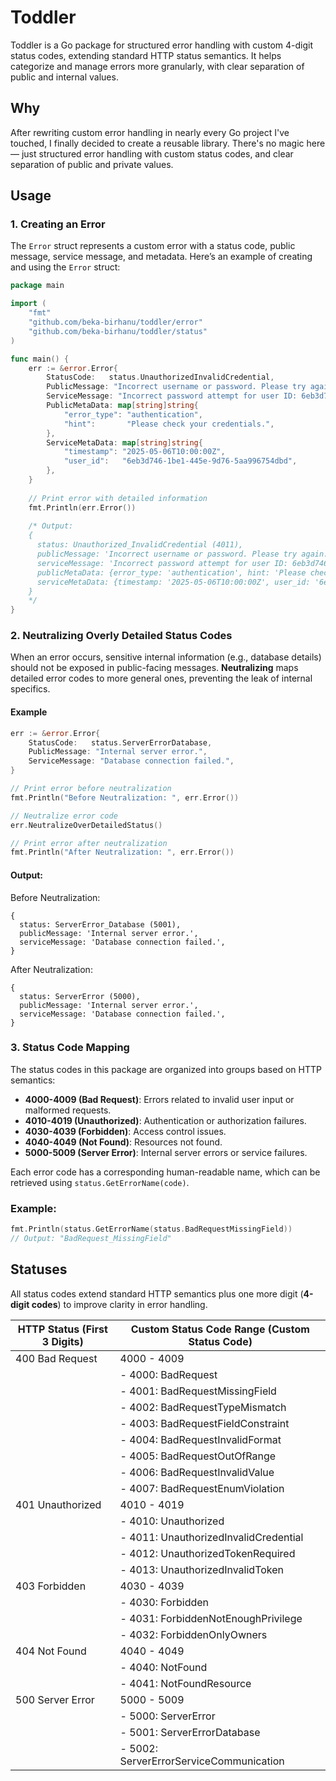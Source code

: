 # Toddler
Toddler is a Go package for structured error handling with custom 4-digit status codes, extending standard HTTP status semantics. It helps categorize and manage errors more granularly, with clear separation of public and internal values.

## Why

After rewriting custom error handling in nearly every Go project I've touched, I finally decided to create a reusable library. There's no magic here — just structured error handling with custom status codes, and clear separation of public and private values.

## Usage

### 1. Creating an Error

The `Error` struct represents a custom error with a status code, public message, service message, and metadata. Here’s an example of creating and using the `Error` struct:

```go
package main

import (
	"fmt"
	"github.com/beka-birhanu/toddler/error"
	"github.com/beka-birhanu/toddler/status"
)

func main() {
	err := &error.Error{
		StatusCode:   status.UnauthorizedInvalidCredential,
		PublicMessage: "Incorrect username or password. Please try again.",
		ServiceMessage: "Incorrect password attempt for user ID: 6eb3d746-1be1-445e-9d76-5aa996754dbd",
		PublicMetaData: map[string]string{
			"error_type": "authentication", 
			"hint":       "Please check your credentials.",
		},
		ServiceMetaData: map[string]string{
			"timestamp": "2025-05-06T10:00:00Z",
			"user_id":   "6eb3d746-1be1-445e-9d76-5aa996754dbd",
		},
	}
    
	// Print error with detailed information
	fmt.Println(err.Error())
    
    /* Output:
    {
      status: Unauthorized_InvalidCredential (4011),
      publicMessage: 'Incorrect username or password. Please try again.',
      serviceMessage: 'Incorrect password attempt for user ID: 6eb3d746-1be1-445e-9d76-5aa996754dbd',
      publicMetaData: {error_type: 'authentication', hint: 'Please check your credentials.'}, 
      serviceMetaData: {timestamp: '2025-05-06T10:00:00Z', user_id: '6eb3d746-1be1-445e-9d76-5aa996754dbd'}
    }
    */
}

```

### 2. Neutralizing Overly Detailed Status Codes

When an error occurs, sensitive internal information (e.g., database details) should not be exposed in public-facing messages. **Neutralizing** maps detailed error codes to more general ones, preventing the leak of internal specifics.

#### Example

```go
err := &error.Error{
	StatusCode:   status.ServerErrorDatabase,
	PublicMessage: "Internal server error.",
	ServiceMessage: "Database connection failed.",
}

// Print error before neutralization
fmt.Println("Before Neutralization: ", err.Error())

// Neutralize error code
err.NeutralizeOverDetailedStatus()

// Print error after neutralization
fmt.Println("After Neutralization: ", err.Error())
```

#### Output:

Before Neutralization:

```
{
  status: ServerError_Database (5001),
  publicMessage: 'Internal server error.',
  serviceMessage: 'Database connection failed.',
}
```

After Neutralization:

```
{
  status: ServerError (5000),
  publicMessage: 'Internal server error.',
  serviceMessage: 'Database connection failed.',
}
```

### 3. Status Code Mapping

The status codes in this package are organized into groups based on HTTP semantics:

* **4000-4009 (Bad Request)**: Errors related to invalid user input or malformed requests.
* **4010-4019 (Unauthorized)**: Authentication or authorization failures.
* **4030-4039 (Forbidden)**: Access control issues.
* **4040-4049 (Not Found)**: Resources not found.
* **5000-5009 (Server Error)**: Internal server errors or service failures.

Each error code has a corresponding human-readable name, which can be retrieved using `status.GetErrorName(code)`.

### Example:

```go
fmt.Println(status.GetErrorName(status.BadRequestMissingField))
// Output: "BadRequest_MissingField"
```

## Statuses

All status codes extend standard HTTP semantics plus one more digit (**4-digit codes**) to improve clarity in error handling. 

| HTTP Status (First 3 Digits)   | Custom Status Code Range  (Custom Status Code)|
|----------------|------------------------------------------------|
| 400 Bad Request| 4000 - 4009                                     |
|                | - 4000: BadRequest                              |
|                | - 4001: BadRequestMissingField                 |
|                | - 4002: BadRequestTypeMismatch                 |
|                | - 4003: BadRequestFieldConstraint              |
|                | - 4004: BadRequestInvalidFormat                |
|                | - 4005: BadRequestOutOfRange                   |
|                | - 4006: BadRequestInvalidValue                 |
|                | - 4007: BadRequestEnumViolation                |
| 401 Unauthorized| 4010 - 4019                                     |
|                | - 4010: Unauthorized                           |
|                | - 4011: UnauthorizedInvalidCredential          |
|                | - 4012: UnauthorizedTokenRequired              |
|                | - 4013: UnauthorizedInvalidToken               |
| 403 Forbidden   | 4030 - 4039                                     |
|                | - 4030: Forbidden                              |
|                | - 4031: ForbiddenNotEnoughPrivilege            |
|                | - 4032: ForbiddenOnlyOwners                    |
| 404 Not Found   | 4040 - 4049                                     |
|                | - 4040: NotFound                               |
|                | - 4041: NotFoundResource                       |
| 500 Server Error| 5000 - 5009                                     |
|                | - 5000: ServerError                            |
|                | - 5001: ServerErrorDatabase                    |
|                | - 5002: ServerErrorServiceCommunication        |
